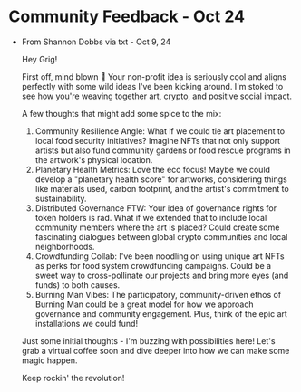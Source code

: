 # Community Feedback - Oct 24

- From Shannon Dobbs via txt - Oct 9, 24
    
    Hey Grig!
    
    First off, mind blown 🤯 Your non-profit idea is seriously cool and aligns perfectly with some wild ideas I've been kicking around. I'm stoked to see how you're weaving together art, crypto, and positive social impact.
    
    A few thoughts that might add some spice to the mix:
    
    1. Community Resilience Angle: What if we could tie art placement to local food security initiatives? Imagine NFTs that not only support artists but also fund community gardens or food rescue programs in the artwork's physical location.
    2. Planetary Health Metrics: Love the eco focus! Maybe we could develop a "planetary health score" for artworks, considering things like materials used, carbon footprint, and the artist's commitment to sustainability.
    3. Distributed Governance FTW: Your idea of governance rights for token holders is rad. What if we extended that to include local community members where the art is placed? Could create some fascinating dialogues between global crypto communities and local neighborhoods.
    4. Crowdfunding Collab: I've been noodling on using unique art NFTs as perks for food system crowdfunding campaigns. Could be a sweet way to cross-pollinate our projects and bring more eyes (and funds) to both causes.
    5. Burning Man Vibes: The participatory, community-driven ethos of Burning Man could be a great model for how we approach governance and community engagement. Plus, think of the epic art installations we could fund!
    
    Just some initial thoughts - I'm buzzing with possibilities here! Let's grab a virtual coffee soon and dive deeper into how we can make some magic happen.
    
    Keep rockin' the revolution!